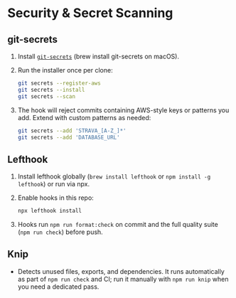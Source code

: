 # Security & Secret Scanning

## git-secrets

1. Install [`git-secrets`](https://github.com/awslabs/git-secrets) (brew install git-secrets on macOS).
2. Run the installer once per clone:

   ```bash
   git secrets --register-aws
   git secrets --install
   git secrets --scan
   ```

3. The hook will reject commits containing AWS-style keys or patterns you add. Extend with custom patterns as needed:

   ```bash
   git secrets --add 'STRAVA_[A-Z_]*'
   git secrets --add 'DATABASE_URL'
   ```

## Lefthook

1. Install lefthook globally (`brew install lefthook` or `npm install -g lefthook`) or run via npx.
2. Enable hooks in this repo:

   ```bash
   npx lefthook install
   ```

3. Hooks run `npm run format:check` on commit and the full quality suite (`npm run check`) before push.

## Knip

- Detects unused files, exports, and dependencies. It runs automatically as part of `npm run check` and CI; run it manually with `npm run knip` when you need a dedicated pass.
